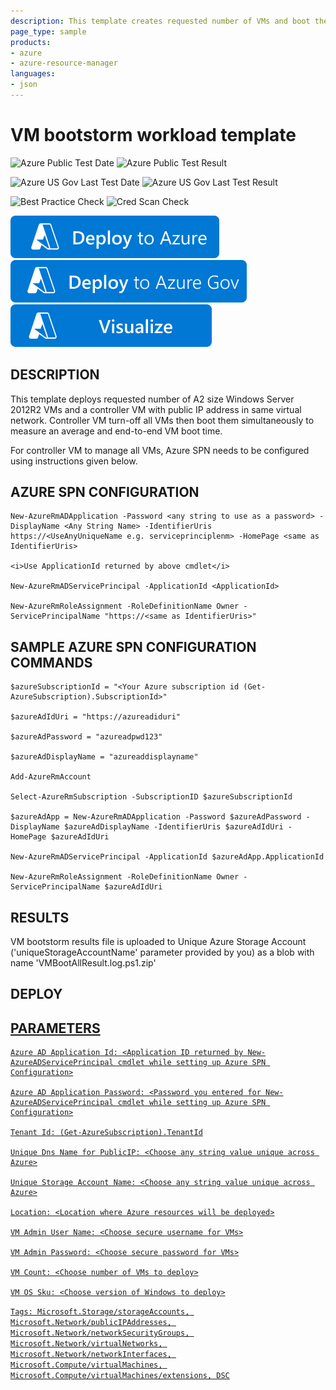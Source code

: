 ```yaml
---
description: This template creates requested number of VMs and boot them simultaneously to calculate average VM boot time
page_type: sample
products:
- azure
- azure-resource-manager
languages:
- json
---
```

# VM bootstorm workload template

![Azure Public Test Date](https://azurequickstartsservice.blob.core.windows.net/badges/demos/bootstorm-vm-boot-time/PublicLastTestDate.svg)
![Azure Public Test Result](https://azurequickstartsservice.blob.core.windows.net/badges/demos/bootstorm-vm-boot-time/PublicDeployment.svg)

![Azure US Gov Last Test Date](https://azurequickstartsservice.blob.core.windows.net/badges/demos/bootstorm-vm-boot-time/FairfaxLastTestDate.svg)
![Azure US Gov Last Test Result](https://azurequickstartsservice.blob.core.windows.net/badges/demos/bootstorm-vm-boot-time/FairfaxDeployment.svg)

![Best Practice Check](https://azurequickstartsservice.blob.core.windows.net/badges/demos/bootstorm-vm-boot-time/BestPracticeResult.svg)
![Cred Scan Check](https://azurequickstartsservice.blob.core.windows.net/badges/demos/bootstorm-vm-boot-time/CredScanResult.svg)

[![Deploy To Azure](https://raw.githubusercontent.com/Azure/azure-quickstart-templates/master/1-CONTRIBUTION-GUIDE/images/deploytoazure.svg?sanitize=true)](https://portal.azure.com/#create/Microsoft.Template/uri/https%3A%2F%2Fraw.githubusercontent.com%2FAzure%2Fazure-quickstart-templates%2Fmaster%2Fdemos%2Fbootstorm-vm-boot-time%2Fazuredeploy.json)
[![Deploy To Azure US Gov](https://raw.githubusercontent.com/Azure/azure-quickstart-templates/master/1-CONTRIBUTION-GUIDE/images/deploytoazuregov.svg?sanitize=true)](https://portal.azure.us/#create/Microsoft.Template/uri/https%3A%2F%2Fraw.githubusercontent.com%2FAzure%2Fazure-quickstart-templates%2Fmaster%2Fdemos%2Fbootstorm-vm-boot-time%2Fazuredeploy.json)
[![Visualize](https://raw.githubusercontent.com/Azure/azure-quickstart-templates/master/1-CONTRIBUTION-GUIDE/images/visualizebutton.svg?sanitize=true)](http://armviz.io/#/?load=https%3A%2F%2Fraw.githubusercontent.com%2FAzure%2Fazure-quickstart-templates%2Fmaster%2Fdemos%2Fbootstorm-vm-boot-time%2Fazuredeploy.json)

## DESCRIPTION

This template deploys requested number of A2 size Windows Server 2012R2 VMs and a controller VM with public IP address in same virtual network. Controller VM turn-off all VMs then boot them simultaneously to measure an average and end-to-end VM boot time.

For controller VM to manage all VMs, Azure SPN needs to be configured using instructions given below.

## AZURE SPN CONFIGURATION

```Poweshell
New-AzureRmADApplication -Password <any string to use as a password> -DisplayName <Any String Name> -IdentifierUris https://<UseAnyUniqueName e.g. serviceprinciplenm> -HomePage <same as IdentifierUris>

<i>Use ApplicationId returned by above cmdlet</i>

New-AzureRmADServicePrincipal -ApplicationId <ApplicationId>

New-AzureRmRoleAssignment -RoleDefinitionName Owner -ServicePrincipalName "https://<same as IdentifierUris>"
```

## SAMPLE AZURE SPN CONFIGURATION COMMANDS

```Poweshell
$azureSubscriptionId = "<Your Azure subscription id (Get-AzureSubscription).SubscriptionId>"

$azureAdIdUri = "https://azureadiduri"

$azureAdPassword = "azureadpwd123"

$azureAdDisplayName = "azureaddisplayname"

Add-AzureRmAccount

Select-AzureRmSubscription -SubscriptionID $azureSubscriptionId

$azureAdApp = New-AzureRmADApplication -Password $azureAdPassword -DisplayName $azureAdDisplayName -IdentifierUris $azureAdIdUri -HomePage $azureAdIdUri

New-AzureRmADServicePrincipal -ApplicationId $azureAdApp.ApplicationId

New-AzureRmRoleAssignment -RoleDefinitionName Owner -ServicePrincipalName $azureAdIdUri
```

## RESULTS

VM bootstorm results file is uploaded to Unique Azure Storage Account ('uniqueStorageAccountName' parameter provided by you) as a blob with name 'VMBootAllResult.log.ps1.zip'

## DEPLOY

<a href="https://portal.azure.com/#create/Microsoft.Template/uri/https%3A%2F%2Fraw.githubusercontent.com%2FAzure%2FAzureStack-QuickStart-Templates%2Fmaster%2Fdemos%2Fbootstorm-vm-boot-time%2Fazuredeploy.json" target="_blank">

## PARAMETERS

```Poweshell
Azure AD Application Id: <Application ID returned by New-AzureADServicePrincipal cmdlet while setting up Azure SPN Configuration>

Azure AD Application Password: <Password you entered for New-AzureADServicePrincipal cmdlet while setting up Azure SPN Configuration>

Tenant Id: (Get-AzureSubscription).TenantId

Unique Dns Name for PublicIP: <Choose any string value unique across Azure>

Unique Storage Account Name: <Choose any string value unique across Azure>

Location: <Location where Azure resources will be deployed>

VM Admin User Name: <Choose secure username for VMs>

VM Admin Password: <Choose secure password for VMs>

VM Count: <Choose number of VMs to deploy>

VM OS Sku: <Choose version of Windows to deploy>
```

`Tags: Microsoft.Storage/storageAccounts, Microsoft.Network/publicIPAddresses, Microsoft.Network/networkSecurityGroups, Microsoft.Network/virtualNetworks, Microsoft.Network/networkInterfaces, Microsoft.Compute/virtualMachines, Microsoft.Compute/virtualMachines/extensions, DSC`
